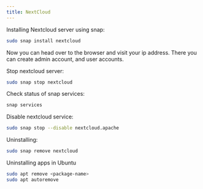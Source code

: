 ```yaml
---
title: NextCloud
---
```


Installing Nextcloud server using snap:
```bash
sudo snap install nextcloud
```

Now you can head over to the browser and visit your ip address. There you can
create admin account, and user accounts.

Stop nextcloud server:
```bash
sudo snap stop nextcloud
```

Check status of snap services:
```bash
snap services
```

Disable nextcloud service:
```bash
sudo snap stop --disable nextcloud.apache
```

Uninstalling:
```bash
sudo snap remove nextcloud
```

Uninstalling apps in Ubuntu
```bash
sudo apt remove <package-name>
sudo apt autoremove
```
